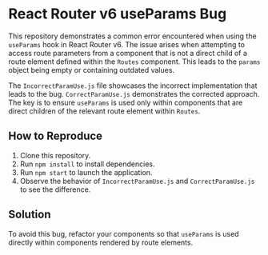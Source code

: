 # React Router v6 useParams Bug

This repository demonstrates a common error encountered when using the `useParams` hook in React Router v6.  The issue arises when attempting to access route parameters from a component that is not a direct child of a route element defined within the `Routes` component. This leads to the `params` object being empty or containing outdated values.

The `IncorrectParamUse.js` file showcases the incorrect implementation that leads to the bug.  `CorrectParamUse.js` demonstrates the corrected approach.  The key is to ensure `useParams` is used only within components that are direct children of the relevant route element within `Routes`.

## How to Reproduce

1. Clone this repository.
2. Run `npm install` to install dependencies.
3. Run `npm start` to launch the application.
4. Observe the behavior of `IncorrectParamUse.js` and `CorrectParamUse.js` to see the difference.

## Solution

To avoid this bug, refactor your components so that `useParams` is used directly within components rendered by route elements.
